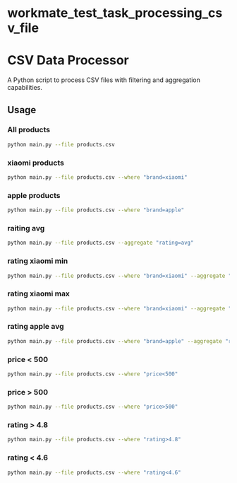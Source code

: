 # workmate_test_task_processing_csv_file

# CSV Data Processor

A Python script to process CSV files with filtering and aggregation capabilities.

## Usage

### All products
```bash
python main.py --file products.csv
```

### xiaomi products
```bash
python main.py --file products.csv --where "brand=xiaomi"
```

### apple products
```bash
python main.py --file products.csv --where "brand=apple"
```

### raiting avg
```bash
python main.py --file products.csv --aggregate "rating=avg"
```

### rating xiaomi min
```bash
python main.py --file products.csv --where "brand=xiaomi" --aggregate "rating=min"
```

### rating xiaomi max
```bash
python main.py --file products.csv --where "brand=xiaomi" --aggregate "rating=max"
```

### rating apple avg
```bash
python main.py --file products.csv --where "brand=apple" --aggregate "rating=avg"
```

### price < 500
```bash
python main.py --file products.csv --where "price<500"
```

### price > 500
```bash
python main.py --file products.csv --where "price>500"
```

### rating > 4.8
```bash
python main.py --file products.csv --where "rating>4.8"
```

### rating < 4.6
```bash
python main.py --file products.csv --where "rating<4.6"
```
